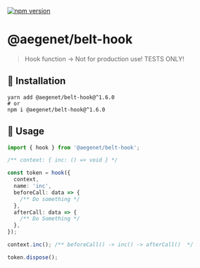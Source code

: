 [![npm version](https://img.shields.io/npm/v/@aegenet/belt-hook.svg)](https://www.npmjs.com/package/@aegenet/belt-hook)
<br>

# @aegenet/belt-hook

> Hook function -> Not for production use! TESTS ONLY!

## 💾 Installation

```shell
yarn add @aegenet/belt-hook@^1.6.0
# or
npm i @aegenet/belt-hook@^1.6.0
```

## 📝 Usage

```typescript
import { hook } from '@aegenet/belt-hook';

/** context: { inc: () => void } */

const token = hook({
  context,
  name: 'inc',
  beforeCall: data => {
    /** Do something */
  },
  afterCall: data => {
    /** Do Something */
  },
});

context.inc(); /** beforeCall() -> inc() -> afterCall()  */

token.dispose();
```
